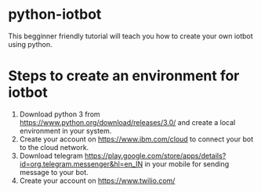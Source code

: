 # python-iotbot
This begginner friendly tutorial will teach you how to create your own iotbot using python. 

# Steps to create an environment for iotbot
1. Download python 3 from https://www.python.org/download/releases/3.0/ and create a local environment in your system.
2. Create your account on https://www.ibm.com/cloud to connect your bot to the cloud network.
3. Download telegram https://play.google.com/store/apps/details?id=org.telegram.messenger&hl=en_IN in your mobile for sending message to your bot. 
4. Create your account on https://www.twilio.com/

